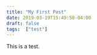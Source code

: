 ```yaml
---
title: "My First Post"
date: 2019-03-19T15:49:58-04:00
draft: false
tags:  ["test"]
---
```


This is a test.